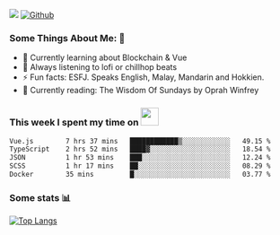 ![](https://visitor-badge.laobi.icu/badge?page_id=seanho96.seanho96)
[![Github](https://img.shields.io/github/followers/seanho96?label=Follow&style=social)](https://github.com/seanho96)

### Some Things About Me: 👋
- 🌱 Currently learning about Blockchain & Vue
- :musical_note: Always listening to lofi or chillhop beats
- :zap: Fun facts: ESFJ. Speaks English, Malay, Mandarin and Hokkien.
- :book: Currently reading: The Wisdom Of Sundays by Oprah Winfrey

### This week I spent my time on <img src="https://media.giphy.com/media/SvQzkTQb3ZwKcj1QTO/giphy.gif" width="32">

<!--START_SECTION:waka-->

```txt
Vue.js        7 hrs 37 mins   ████████████▒░░░░░░░░░░░░   49.15 %
TypeScript    2 hrs 52 mins   ████▓░░░░░░░░░░░░░░░░░░░░   18.54 %
JSON          1 hr 53 mins    ███░░░░░░░░░░░░░░░░░░░░░░   12.24 %
SCSS          1 hr 17 mins    ██░░░░░░░░░░░░░░░░░░░░░░░   08.29 %
Docker        35 mins         █░░░░░░░░░░░░░░░░░░░░░░░░   03.77 %
```

<!--END_SECTION:waka-->

### Some stats 📊

[![Top Langs](https://github-readme-stats.vercel.app/api/top-langs/?username=seanho96&layout=compact&theme=graywhite)](https://github.com/anuraghazra/github-readme-stats)
<br/>
<!-- ![GitHub stats](https://github-readme-stats.vercel.app/api?username=seanho96&show_icons=true&theme=graywhite)-->

